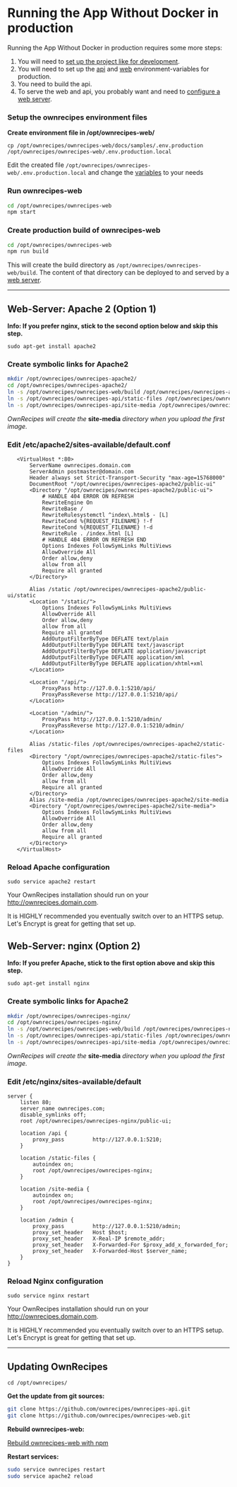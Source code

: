 # Running the App Without Docker in production

Running the App Without Docker in production requires some more steps:
1. You will need to [set up the project like for development](Running_the_App_Without_Docker_in_dev.md).
2. You will need to set up the [api](Running_the_App_Without_Docker_in_dev.md#setup-the-files) and [web](#setup-the-ownrecipes-environment-files) environment-variables for production.
3. You need to build the api.
4. To serve the web and api, you probably want and need to [configure a web server](#web-server-apache-2-option-1).

### Setup the ownrecipes environment files

**Create environment file in /opt/ownrecipes-web/**

`cp /opt/ownrecipes/ownrecipes-web/docs/samples/.env.production /opt/ownrecipes/ownrecipes-web/.env.production.local`

Edit the created file `/opt/ownrecipes/ownrecipes-web/.env.production.local` and change the [variables](Setting_up_env_file.md) to your needs

### Run ownrecipes-web

```bash
cd /opt/ownrecipes/ownrecipes-web
npm start
```

### Create production build of ownrecipes-web

```bash
cd /opt/ownrecipes/ownrecipes-web
npm run build
```

This will create the build directory as `/opt/ownrecipes/ownrecipes-web/build`.
The content of that directory can be deployed to and served by a [web server](#web-server-apache-2-option-1).

<hr />


## Web-Server: Apache 2 (Option 1)

**Info: If you prefer nginx, stick to the second option below and skip this step.**

`sudo apt-get install apache2`

### Create symbolic links for Apache2

```bash
mkdir /opt/ownrecipes/ownrecipes-apache2/
cd /opt/ownrecipes/ownrecipes-apache2/
ln -s /opt/ownrecipes/ownrecipes-web/build /opt/ownrecipes/ownrecipes-apache2/public-ui
ln -s /opt/ownrecipes/ownrecipes-api/static-files /opt/ownrecipes/ownrecipes-apache2/static-files
ln -s /opt/ownrecipes/ownrecipes-api/site-media /opt/ownrecipes/ownrecipes-apache2/site-media
```

*OwnRecipes will create the* **site-media** *directory when you upload the first image.*

### Edit /etc/apache2/sites-available/default.conf


```
   <VirtualHost *:80>
       ServerName ownrecipes.domain.com
       ServerAdmin postmaster@domain.com
       Header always set Strict-Transport-Security "max-age=15768000"
       DocumentRoot "/opt/ownrecipes/ownrecipes-apache2/public-ui"
       <Directory "/opt/ownrecipes/ownrecipes-apache2/public-ui">
           # HANDLE 404 ERROR ON REFRESH
           RewriteEngine On
           RewriteBase /
           RewriteRulesystemctl ^index\.html$ - [L]
           RewriteCond %{REQUEST_FILENAME} !-f
           RewriteCond %{REQUEST_FILENAME} !-d
           RewriteRule . /index.html [L]
           # HANDLE 404 ERROR ON REFRESH END
           Options Indexes FollowSymLinks MultiViews
           AllowOverride All
           Order allow,deny
           allow from all
           Require all granted
       </Directory>

       Alias /static /opt/ownrecipes/ownrecipes-apache2/public-ui/static
       <Location "/static/">
           Options Indexes FollowSymLinks MultiViews
           AllowOverride All
           Order allow,deny
           allow from all
           Require all granted
           AddOutputFilterByType DEFLATE text/plain
           AddOutputFilterByType DEFLATE text/javascript
           AddOutputFilterByType DEFLATE application/javascript
           AddOutputFilterByType DEFLATE application/xml
           AddOutputFilterByType DEFLATE application/xhtml+xml
       </Location>

       <Location "/api/">
           ProxyPass http://127.0.0.1:5210/api/
           ProxyPassReverse http://127.0.0.1:5210/api/
       </Location>

       <Location "/admin/">
           ProxyPass http://127.0.0.1:5210/admin/
           ProxyPassReverse http://127.0.0.1:5210/admin/
       </Location>

       Alias /static-files /opt/ownrecipes/ownrecipes-apache2/static-files
       <Directory "/opt/ownrecipes/ownrecipes-apache2/static-files">
           Options Indexes FollowSymLinks MultiViews
           AllowOverride All
           Order allow,deny
           allow from all
           Require all granted
       </Directory>
       Alias /site-media /opt/ownrecipes/ownrecipes-apache2/site-media
       <Directory "/opt/ownrecipes/ownrecipes-apache2/site-media">
           Options Indexes FollowSymLinks MultiViews
           AllowOverride All
           Order allow,deny
           allow from all
           Require all granted
       </Directory>
   </VirtualHost>
```

### Reload Apache configuration

`sudo service apache2 restart`

Your OwnRecipes installation should run on your http://ownrecipes.domain.com.

It is HIGHLY recommended you eventually switch over to an HTTPS setup. Let's Encrypt is great for getting that set up.

## Web-Server: nginx (Option 2)

**Info: If you prefer Apache, stick to the first option above and skip this step.**

`sudo apt-get install nginx`

### Create symbolic links for Apache2

```bash
mkdir /opt/ownrecipes/ownrecipes-nginx/
cd /opt/ownrecipes/ownrecipes-nginx/
ln -s /opt/ownrecipes/ownrecipes-web/build /opt/ownrecipes/ownrecipes-nginx/public-ui
ln -s /opt/ownrecipes/ownrecipes-api/static-files /opt/ownrecipes/ownrecipes-nginx/static-files
ln -s /opt/ownrecipes/ownrecipes-api/site-media /opt/ownrecipes/ownrecipes-nginx/site-media
```

*OwnRecipes will create the* **site-media** *directory when you upload the first image.*

### Edit /etc/nginx/sites-available/default

```
server {
    listen 80;
    server_name ownrecipes.com;
    disable_symlinks off;
    root /opt/ownrecipes/ownrecipes-nginx/public-ui;

    location /api {
        proxy_pass         http://127.0.0.1:5210;
    }

    location /static-files {
        autoindex on;
        root /opt/ownrecipes/ownrecipes-nginx;
    }

    location /site-media {
        autoindex on;
        root /opt/ownrecipes/ownrecipes-nginx;
    }

    location /admin {
        proxy_pass         http://127.0.0.1:5210/admin;
        proxy_set_header   Host $host;
        proxy_set_header   X-Real-IP $remote_addr;
        proxy_set_header   X-Forwarded-For $proxy_add_x_forwarded_for;
        proxy_set_header   X-Forwarded-Host $server_name;
    }
}
```

### Reload Nginx configuration

`sudo service nginx restart`

Your OwnRecipes installation should run on your http://ownrecipes.domain.com.

It is HIGHLY recommended you eventually switch over to an HTTPS setup. Let's Encrypt is great for getting that set up.

<hr />


## Updating OwnRecipes

`cd /opt/ownrecipes/`

**Get the update from git sources:**

```bash
git clone https://github.com/ownrecipes/ownrecipes-api.git
git clone https://github.com/ownrecipes/ownrecipes-web.git
```

**Rebuild ownrecipes-web:**

[Rebuild ownrecipes-web with npm](#create-production-build-of-ownrecipes-web)

**Restart services:**

```bash
sudo service ownrecipes restart
sudo service apache2 reload
```
